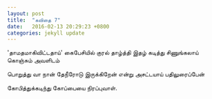 ```yaml
---
layout: post
title:  "கவிதை 7"
date:   2016-02-13 20:29:23 +0800
categories: jekyll update
---
```

'தாமதமாகிவிட்டதாய்'
கைபேசியில்
குரல் தாழ்த்தி
இதழ் கடித்து
சிணுங்கலாய்
காெஞ்சும்
அவளிடம்

பாெறுத்து வா
நான் தேநீராேடு
இருக்கிறேன் 
என்று அசட்டயாய்
பதிலுரைப்பேன்

காேபித்துக்கடிந்து
காேப்பையை
நிரப்புவாள்.